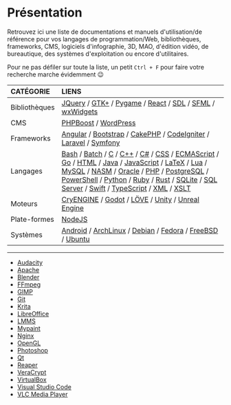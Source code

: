 # Présentation

Retrouvez ici une liste de documentations et manuels d'utilisation/de référence pour vos langages de programmation/Web, bibliothèques, frameworks, CMS, logiciels d'infographie, 3D, MAO, d'édition vidéo, de bureautique, des systèmes d'exploitation ou encore d'utilitaires.

Pour ne pas défiler sur toute la liste, un petit `Ctrl + F` pour faire votre recherche marche évidemment 😉

|CATÉGORIE|LIENS|
|:--|:--|
|Bibliothèques|[JQuery](https://api.jquery.com) / [GTK+](https://www.gtk.org/documentation.php) / [Pygame](https://www.pygame.org/docs) / [React](https://reactjs.org/docs) / [SDL](https://wiki.libsdl.org) / [SFML](https://www.sfml-dev.org/documentation/2.5.1-fr/index.php) / [wxWidgets](https://www.wxwidgets.org/docs)|
|CMS|[PHPBoost](https://www.phpboost.com/wiki/wiki.php) / [WordPress](https://codex.wordpress.org/fr:Accueil)|
|Frameworks|[Angular](https://angular.io/docs) / [Bootstrap](https://getbootstrap.com/docs/4.3) / [CakePHP](https://book.cakephp.org/3.0/fr/index.html) / [CodeIgniter](https://codeigniter.com/docs) / [Laravel](https://laravel.com/docs/5.8) / [Symfony](https://symfony.com/doc)|
|Langages|[Bash](https://www.gnu.org/software/bash/manual/bashref.html) / [Batch](https://docs.microsoft.com/en-us/azure/batch) / [C](https://fr.cppreference.com/w/c) / [C++](https://fr.cppreference.com) / [C#](https://docs.microsoft.com/fr-fr/dotnet/csharp/index) / [CSS](https://www.w3.org/TR/css-color-4) / [ECMAScript](http://www.ecma-international.org/publications/standards/Ecma-262.htm) / [Go](https://golang.org/doc) / [HTML](https://www.w3.org/TR/html) / [Java](https://docs.oracle.com/en/java/javase/index.html) / [JavaScript](https://developer.mozilla.org/fr/docs/Web/JavaScript/Reference) / [LaTeX](https://www.latex-project.org/help/documentation) / [Lua](https://www.lua.org/docs.html) / [MySQL](https://dev.mysql.com/doc/refman/8.0/en) / [NASM](https://www.nasm.us/doc) / [Oracle](https://docs.oracle.com/cd/B19306_01/index.htm) / [PHP](https://www.php.net/manual/fr/index.php) / [PostgreSQL](https://docs.postgresql.fr) / [PowerShell](https://docs.microsoft.com/fr-fr/powershell) / [Python](https://docs.python.org/3) / [Ruby](https://ruby-doc.org) / [Rust](https://doc.rust-lang.org) / [SQLite](https://sqlite.org/docs.html) / [SQL Server](https://docs.microsoft.com/fr-fr/sql) / [Swift](https://swift.org/documentation) / [TypeScript](https://www.typescriptlang.org/docs) / [XML](https://www.w3.org/TR/xml) / [XSLT](https://www.w3.org/TR/xslt-30)|
|Moteurs|[CryENGINE](https://docs.cryengine.com/display/CEMANUAL/CRYENGINE+V+Manual) / [Godot](http://docs.godotengine.org/en/3.1) / [LÖVE](https://love2d.org/wiki/love_(Fran%C3%A7ais)) / [Unity](https://docs.unity3d.com/Manual/index.html) / [Unreal Engine](https://docs.unrealengine.com/en-us)|
|Plate-formes|[NodeJS](https://nodejs.org/en/docs)|
|Systèmes|[Android](https://developer.android.com/docs) / [ArchLinux](https://wiki.archlinux.fr) / [Debian](https://www.debian.org/doc/index.fr.html) / [Fedora](https://doc.fedora-fr.org/wiki/Accueil) / [FreeBSD](https://www.freebsd.org/doc/fr/books/handbook) / [Ubuntu](https://doc.ubuntu-fr.org)|

---

+ [Audacity](https://manual.audacityteam.org/index.html)
+ [Apache](https://httpd.apache.org/docs/2.2/fr)
+ [Blender](https://docs.blender.org)
+ [FFmpeg](https://ffmpeg.org/documentation.html)
+ [GIMP](https://docs.gimp.org/2.10/fr)
+ [Git](https://git-scm.com/doc)
+ [Krita](https://docs.krita.org/fr/index.html)
+ [LibreOffice](https://wiki.documentfoundation.org/Documentation/fr)
+ [LMMS](https://lmms.io/documentation)
+ [Mypaint](https://github.com/mypaint/mypaint/wiki/Documentation)
+ [Nginx](https://nginx.org/en/docs)
+ [OpenGL](https://www.opengl.org/documentation)
+ [Photoshop](https://helpx.adobe.com/content/dam/help/en/pdf/photoshop_reference.pdf)
+ [Qt](https://doc.qt.io)
+ [Reaper](https://www.reaper.fm/userguide.php)
+ [VeraCrypt](https://www.veracrypt.fr/en/Documentation.html)
+ [VirtualBox](https://www.virtualbox.org/wiki/Documentation)
+ [Visual Studio Code](https://code.visualstudio.com/Docs)
+ [VLC Media Player](https://www.videolan.org/doc)
